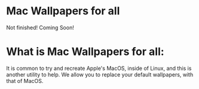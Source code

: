 # Mac Wallpapers for all

Not finished! Coming Soon!
# What is Mac Wallpapers for all:

It is common to try and recreate Apple's MacOS, inside of Linux, and this is another utility to help. We allow you to replace your default wallpapers, with that of MacOS. 
